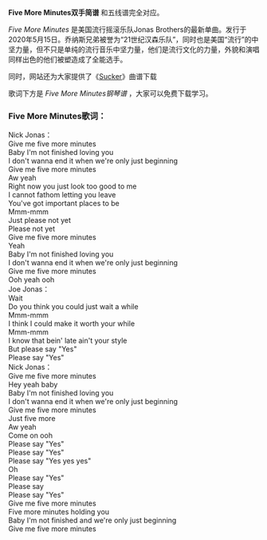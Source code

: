 

**Five More Minutes双手简谱** 和五线谱完全对应。

_Five More Minutes_ 是美国流行摇滚乐队Jonas
Brothers的最新单曲。发行于2020年5月15日。乔纳斯兄弟被誉为“21世纪汉森乐队”，同时也是美国“流行”的中坚力量，但不只是单纯的流行音乐中坚力量，他们是流行文化的力量，外貌和演唱同样出色的他们被塑造成了全能选手。

同时，网站还为大家提供了《[Sucker](Music-10263-Sucker-Jonas-Brothers.html "Sucker")》曲谱下载

歌词下方是 _Five More Minutes钢琴谱_ ，大家可以免费下载学习。

### Five More Minutes歌词：

Nick Jonas：  
Give me five more minutes  
Baby I'm not finished loving you  
I don't wanna end it when we're only just beginning  
Give me five more minutes  
Aw yeah  
Right now you just look too good to me  
I cannot fathom letting you leave  
You've got important places to be  
Mmm-mmm  
Just please not yet  
Please not yet  
Give me five more minutes  
Yeah  
Baby I'm not finished loving you  
I don't wanna end it when we're only just beginning  
Give me five more minutes  
Ooh yeah ooh  
Joe Jonas：  
Wait  
Do you think you could just wait a while  
Mmm-mmm  
I think I could make it worth your while  
Mmm-mmm  
I know that bein' late ain't your style  
But please say "Yes"  
Please say "Yes"  
Nick Jonas：  
Give me five more minutes  
Hey yeah baby  
Baby I'm not finished loving you  
I don't wanna end it when we're only just beginning  
Give me five more minutes  
Just five more  
Aw yeah  
Come on ooh  
Please say "Yes"  
Please say "Yes"  
Please say "Yes yes yes"  
Oh  
Please say "Yes"  
Please say  
Please say "Yes"  
Give me five more minutes  
Five more minutes holding you  
Baby I'm not finished and we're only just beginning  
Give me five more minutes

